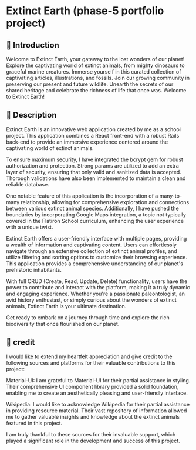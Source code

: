 # Extinct Earth (phase-5 portfolio project)

## 📖 Introduction

Welcome to Extinct Earth, your gateway to the lost wonders of our planet! Explore the captivating world of extinct animals, from mighty dinosaurs to graceful marine creatures. Immerse yourself in this curated collection of captivating articles, illustrations, and fossils. Join our growing community in preserving our present and future wildlife. Unearth the secrets of our shared heritage and celebrate the richness of life that once was. Welcome to Extinct Earth!

## 🦕 Description 

Extinct Earth is an innovative web application created by me as a school project. This application combines a React front-end with a robust Rails back-end to provide an immersive experience centered around the captivating world of extinct animals.

To ensure maximum security, I have integrated the bcrypt gem for robust authorization and protection. Strong params are utilized to add an extra layer of security, ensuring that only valid and sanitized data is accepted. Thorough validations have also been implemented to maintain a clean and reliable database.

One notable feature of this application is the incorporation of a many-to-many relationship, allowing for comprehensive exploration and connections between various extinct animal species. Additionally, I have pushed the boundaries by incorporating Google Maps integration, a topic not typically covered in the Flatiron School curriculum, enhancing the user experience with a unique twist.

Extinct Earth offers a user-friendly interface with multiple pages, providing a wealth of information and captivating content. Users can effortlessly navigate through an extensive collection of extinct animal profiles, and utilize filtering and sorting options to customize their browsing experience. This application provides a comprehensive understanding of our planet's prehistoric inhabitants.

With full CRUD (Create, Read, Update, Delete) functionality, users have the power to contribute and interact with the platform, making it a truly dynamic and engaging experience. Whether you're a passionate paleontologist, an avid history enthusiast, or simply curious about the wonders of extinct animals, Extinct Earth is your ultimate destination.

Get ready to embark on a journey through time and explore the rich biodiversity that once flourished on our planet. 

## 👏 credit

I would like to extend my heartfelt appreciation and give credit to the following sources and platforms for their valuable contributions to this project:

Material-UI: I am grateful to Material-UI for their partial assistance in styling. Their comprehensive UI component library provided a solid foundation, enabling me to create an aesthetically pleasing and user-friendly interface.

Wikipedia: I would like to acknowledge Wikipedia for their partial assistance in providing resource material. Their vast repository of information allowed me to gather valuable insights and knowledge about the extinct animals featured in this project.

I am truly thankful to these sources for their invaluable support, which played a significant role in the development and success of this project.


